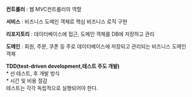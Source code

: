 **컨트롤러** : 웹 MVC컨트롤러의 역할

**서비스** : 비즈니스 도메인 객체로 핵심 비즈니스 로직 구현

__리포지토리__ : 데이터베이스에 접근, 도메인 객체를 DB에 저장하고 관리

__도메인__ : 회원, 주문, 쿠폰 등 주로 데이터베이스에 저장되고 관리되는 비즈니스 도메인 객체

__TDD(test-driven development,테스트 주도 개발)__  
	* 선 테스트, 후 개발 방식  
	* 시간 및 비용 절감  
테스트는 각각 독립적으로 실행되어야 한다. 
